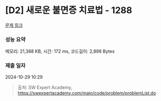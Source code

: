 # [D2] 새로운 불면증 치료법 - 1288 

[문제 링크](https://swexpertacademy.com/main/code/problem/problemDetail.do?contestProbId=AV18_yw6I9MCFAZN) 

### 성능 요약

메모리: 21,388 KB, 시간: 172 ms, 코드길이: 2,898 Bytes

### 제출 일자

2024-10-29 10:29



> 출처: SW Expert Academy, https://swexpertacademy.com/main/code/problem/problemList.do